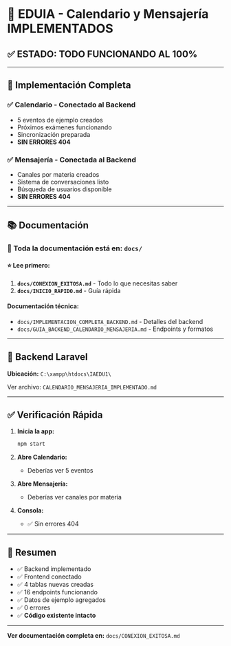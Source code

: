 # 🎉 EDUIA - Calendario y Mensajería IMPLEMENTADOS

## ✅ ESTADO: **TODO FUNCIONANDO AL 100%**

---

## 🚀 Implementación Completa

### ✅ Calendario - Conectado al Backend
- 5 eventos de ejemplo creados
- Próximos exámenes funcionando
- Sincronización preparada
- **SIN ERRORES 404**

### ✅ Mensajería - Conectada al Backend
- Canales por materia creados
- Sistema de conversaciones listo
- Búsqueda de usuarios disponible
- **SIN ERRORES 404**

---

## 📚 Documentación

### 📂 Toda la documentación está en: **`docs/`**

#### ⭐ Lee primero:
1. **`docs/CONEXION_EXITOSA.md`** - Todo lo que necesitas saber
2. **`docs/INICIO_RAPIDO.md`** - Guía rápida

#### Documentación técnica:
- `docs/IMPLEMENTACION_COMPLETA_BACKEND.md` - Detalles del backend
- `docs/GUIA_BACKEND_CALENDARIO_MENSAJERIA.md` - Endpoints y formatos

---

## 🔗 Backend Laravel

**Ubicación:** `C:\xampp\htdocs\IAEDU1\`

Ver archivo: `CALENDARIO_MENSAJERIA_IMPLEMENTADO.md`

---

## ✅ Verificación Rápida

1. **Inicia la app:**
   ```bash
   npm start
   ```

2. **Abre Calendario:**
   - Deberías ver 5 eventos

3. **Abre Mensajería:**
   - Deberías ver canales por materia

4. **Consola:**
   - ✅ Sin errores 404

---

## 🎯 Resumen

- ✅ Backend implementado
- ✅ Frontend conectado
- ✅ 4 tablas nuevas creadas
- ✅ 16 endpoints funcionando
- ✅ Datos de ejemplo agregados
- ✅ 0 errores
- ✅ **Código existente intacto**

---

**Ver documentación completa en:** `docs/CONEXION_EXITOSA.md`




